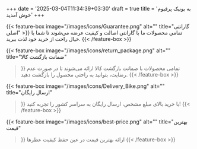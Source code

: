 +++
date = '2025-03-04T11:34:39+03:30'
draft = true
title = 'به یونیک پرفیوم خوش آمدید'
+++


<div class="feature-box-container">
  {{< feature-box 
    image="/images/icons/Guarantee.png"
    alt=""
    title="گارانتی اصلی"
  >}}
  تمامی محصولات ما با گارانتی اصالت و کیفیت عرضه می‌شوند تا شما با خیال راحت از خرید خود لذت ببرید.
  {{< /feature-box >}}

  {{< feature-box 
    image="/images/icons/return_package.png"
    alt=""
    title="ضمانت بازگشت کالا"
  >}}
تمامی محصولات با ضمانت بازگشت کالا ارائه می‌شوند تا در صورت عدم رضایت، بتوانید به راحتی محصول را بازگشت دهید.
  {{< /feature-box >}}

  {{< feature-box 
    image="/images/icons/Delivery_Bike.png"
    alt=""
    title="ارسال رایگان"
  >}}
  با خرید بالای مبلغ مشخص، ارسال رایگان به سراسر کشور را تجربه کنید!
  {{< /feature-box >}}

  {{< feature-box 
    image="/images/icons/best-price.png"
    alt=""
    title="بهترین قیمت"
  >}}
ارائه بهترین قیمت در عین حفظ کیفیت عطرها  {{< /feature-box >}}

</div>